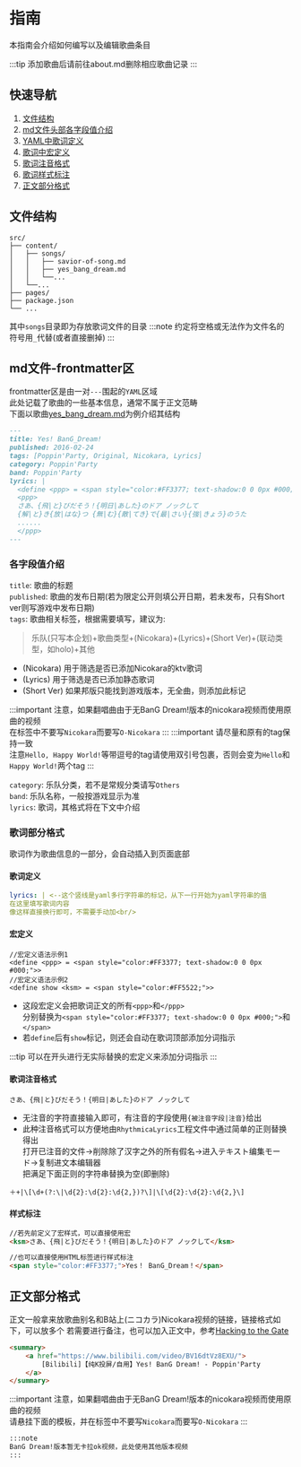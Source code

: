 # 指南

本指南会介绍如何编写以及编辑歌曲条目

:::tip
添加歌曲后请前往about.md删除相应歌曲记录
:::
## 快速导航
1. [文件结构](#文件结构)
2. [md文件头部各字段值介绍](#各字段值介绍)
3. [YAML中歌词定义](#歌词定义)
4. [歌词中宏定义](#宏定义)
5. [歌词注音格式](#歌词注音格式)
6. [歌词样式标注](#样式标注)
7. [正文部分格式](#正文部分格式)

## 文件结构
    src/
    ├── content/
    │   ├── songs/
    │   │   ├── savior-of-song.md
    │   │   ├── yes_bang_dream.md
    │   │   └──...
    │   └──...
    ├── pages/
    ├── package.json
    └── ...

其中`songs`目录即为存放歌词文件的目录
:::note
约定将空格或无法作为文件名的符号用`_`代替(或者直接删掉)
:::

## md文件-frontmatter区
frontmatter区是由一对`---`围起的`YAML`区域  
此处记载了歌曲的一些基本信息，通常不属于正文范畴  
下面以歌曲[yes_bang_dream.md](/songs/yes_bang_dream/)为例介绍其结构
```markdown
---
title: Yes! BanG_Dream!
published: 2016-02-24
tags: [Poppin'Party, Original, Nicokara, Lyrics]
category: Poppin'Party
band: Poppin'Party
lyrics: |
  <define <ppp> = <span style="color:#FF3377; text-shadow:0 0 0px #000;">>
  <ppp>
  さあ、{飛|と}びだそう！{明日|あした}のドア ノックして
  {解|と}き{放|はな}つ {無|む}{敵|てき}で{最|さい}{強|きょう}のうた
  ......
  </ppp>
---


```
### 各字段值介绍
`title`: 歌曲的标题  
`published`: 歌曲的发布日期(若为限定公开则填公开日期，若未发布，只有Short ver则写游戏中发布日期)   
`tags`: 歌曲相关标签，根据需要填写，建议为:
> 乐队(只写本企划)+歌曲类型+(Nicokara)+(Lyrics)+(Short Ver)+(联动类型，如holo)+其他  
* (Nicokara) 用于筛选是否已添加Nicokara的ktv歌词  
* (Lyrics) 用于筛选是否已添加静态歌词  
* (Short Ver) 如果邦版只能找到游戏版本，无全曲，则添加此标记

:::important
注意，如果翻唱曲由于无BanG Dream!版本的nicokara视频而使用原曲的视频  
在标签中不要写`Nicokara`而要写`O-Nicokara`
:::
:::important
请尽量和原有的tag保持一致  
注意`Hello, Happy World!`等带逗号的tag请使用双引号包裹，否则会变为`Hello`和`Happy World!`两个tag
:::

`category`: 乐队分类，若不是常规分类请写`Others`  
`band`: 乐队名称，一般按游戏显示为准   
`lyrics`: 歌词，其格式将在下文中介绍 

### 歌词部分格式
歌词作为歌曲信息的一部分，会自动插入到页面底部

#### 歌词定义
```yaml
lyrics: | <--这个竖线是yaml多行字符串的标记，从下一行开始为yaml字符串的值
在这里填写歌词内容
像这样直接换行即可，不需要手动加<br/>
```
#### 宏定义
```
//宏定义语法示例1
<define <ppp> = <span style="color:#FF3377; text-shadow:0 0 0px #000;">>
//宏定义语法示例2
<define show <ksm> = <span style="color:#FF5522;">>
```
- 这段宏定义会把歌词正文的所有`<ppp>`和`</ppp>`    
分别替换为`<span style="color:#FF3377; text-shadow:0 0 0px #000;">`和`</span>`
- 若`define`后有`show`标记，则还会自动在歌词顶部添加分词指示

:::tip
可以在开头进行无实际替换的宏定义来添加分词指示
:::
#### 歌词注音格式
```
さあ、{飛|と}びだそう！{明日|あした}のドア ノックして
```
- 无注音的字符直接输入即可，有注音的字段使用`{被注音字段|注音}`给出
- 此种注音格式可以方便地由`RhythmicaLyrics`工程文件中通过简单的正则替换得出  
  打开已注音的文件->削除除了汉字之外的所有假名->进入テキスト编集モード->复制进文本编辑器  
  把满足下面正则的字符串替换为空(即删除)
```
＋+|\[\d+(?:\|\d{2}:\d{2}:\d{2,})?\]|\[\d{2}:\d{2}:\d{2,}\]
```
#### 样式标注
```html
//若先前定义了宏样式，可以直接使用宏
<ksm>さあ、{飛|と}びだそう！{明日|あした}のドア ノックして</ksm>

//也可以直接使用HTML标签进行样式标注
<span style="color:#FF3377;">Yes！ BanG_Dream！</span>
```
   
## 正文部分格式
正文一般拿来放歌曲别名和B站上(ニコカラ)Nicokara视频的链接，链接格式如下，可以放多个
若需要进行备注，也可以加入正文中，参考[Hacking to the Gate](/songs/hacking_to_the_gate/)
```html
<summary>
    <a href="https://www.bilibili.com/video/BV16dtVz8EXU/">
        [Bilibili]【纯K投屏/自用】Yes! BanG Dream! - Poppin'Party
    </a>
</summary>
```
:::important
注意，如果翻唱曲由于无BanG Dream!版本的nicokara视频而使用原曲的视频  
请悬挂下面的模板，并在标签中不要写`Nicokara`而要写`O-Nicokara`
:::
```markdown
:::note
BanG Dream!版本暂无卡拉ok视频，此处使用其他版本视频
:::
```